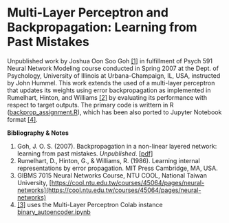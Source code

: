 # Multi-Layer Perceptron and Backpropagation: Learning from Past Mistakes
Unpublished work by Joshua Oon Soo Goh [\[1\]](#1) in fulfillment of Psych 591 Neural Network Modeling course conducted in Spring 2007 at the Dept. of Psychology, University of Illinois at Urbana-Champaign, IL, USA, instructed by John Hummel. This work extends the used of a multi-layer perceptron that updates its weights using error backpropagation as implemented in Rumelhart, Hinton, and Williams [\[2\]](#2) by evaluating its performance with respect to target outputs. The primary code is writtern in R ([backprop_assignment.R](~/code/backprop_assignment.R)), which has been also ported to Jupyter Notebook format [\[4\]](#4).

**Bibliography & Notes**<br>
1. <a id="1">Goh, J. O. S. (2007). Backpropagation in a non-linear layered network: learning from past mistakes. *Unpublished*. [\[pdf\]](~/manuscript/Backprop-joshgoh.pdf)
2. <a id="2">Rumelhart, D., Hinton, G., & Williams, R. (1986). Learning internal representations by error propagation. MIT Press Cambridge, MA, USA.
3. <a id="3">GIBMS 7015 Neural Networks Course, NTU COOL, National Taiwan University, [https://cool.ntu.edu.tw/courses/45064/pages/neural-networks](https://cool.ntu.edu.tw/courses/45064/pages/neural-networks)
4. <a id="4">[\[3\]](#3) uses the Multi-Layer Perceptron Colab instance [binary_autoencoder.ipynb](~/code/multi_layer_perceptron.ipynb)
